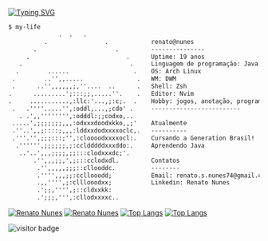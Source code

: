 [![Typing SVG](https://readme-typing-svg.herokuapp.com/?font=Terminus&color=4b8dda&size=25&center=true&vCenter=true&width=1000&lines=Olá,+Meu+nome+é+Renato+Nunes;Tenho+19+anos;Atualmente+cursando+a+Generation+Brasil!+:%29)](https://git.io/typing-svg)

```txt
$ my-life 
              .  .   .
          .                .            renato@nunes
       .                      .         ---------------
     .                           .      Uptime: 19 anos
   .                              .     Linguagem de programação: Java
  .        ......                  .    OS: Arch Linux
 .        ..'',,.....               .   WM: DWM
 .      ..'',,,,,,;,''....  ..      .   Shell: Zsh
.      .........';:::;;,.....''.    .   Editor: Nvim
.     ...........,:llc:'...,;:c;.  .    Hobby: jogos, anotação, programação
 .   .''''.....'',:oddl,...,;cdo' .     -------------------------
   . .',,'''''''',:odddl:;;codxo,..     
 .....',;;;;;;;,,,:odxxxdoodxkko,,;'    Atualmente
 .''..',,;::::;,,,:lddxxdodxxxxoclc,.   ----------
 .'''.'',;;;:::;'',:cloooodxxxxocl:.    Cursando a Generation Brasil!
  .'''''',;;;;;;,;:ccldddddxxxddo:.     Aprendendo Java
   ..'..',,,;;;;,;;:::clodxxxdc;'.      
       .'',,,;;,',;:::cclodxdl.         Contatos
        .'',,,,,;;;::cllooddc.          --------
        .'''',,,;;:ccllooodd;           Email: renato.s.nunes74@gmail.com
        .,,'''',;:clllooodxx;           Linkedin: Renato Nunes 
        .';;,'''',;::cldxxkk:           
        .';;;,''',:cllodxxxxc..   
```

[![Renato Nunes](https://github-readme-stats.vercel.app/api?username=renatonunes74&show_icons=true&theme=github_dark#gh-dark-mode-only)](https://github.com/anuraghazra/github-readme-stats#gh-dark-mode-only)
[![Renato Nunes](https://github-readme-stats.vercel.app/api?username=renatonunes74&show_icons=true&theme=default#gh-light-mode-only)](https://github.com/anuraghazra/github-readme-stats#gh-light-mode-only)
[![Top Langs](https://github-readme-stats.vercel.app/api/top-langs/?username=renatonunes74&layout=compact&theme=github_dark#gh-dark-mode-only)](https://github.com/anuraghazra/github-readme-stats#gh-dark-mode-only)
[![Top Langs](https://github-readme-stats.vercel.app/api/top-langs/?username=renatonunes74&layout=compact&theme=default#gh-light-mode-only)](https://github.com/anuraghazra/github-readme-stats#gh-light-mode-only)

![visitor badge](https://visitor-badge.glitch.me/badge?page_id=renatonunes74.visitor-badge&left_text=Visitantes)

